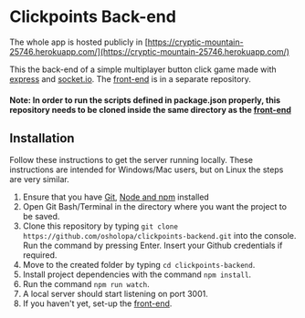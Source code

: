 # Clickpoints Back-end

The whole app is hosted publicly in [https://cryptic-mountain-25746.herokuapp.com/](https://cryptic-mountain-25746.herokuapp.com/)

This the back-end of a simple multiplayer button click game made with [express](https://expressjs.com/) and [socket.io](https://socket.io/).
The [front-end](https://github.com/osholopa/clickpoints-frontend) is in a separate repository.

#### Note: In order to run the scripts defined in package.json properly, this repository needs to be cloned inside the same directory as the [front-end](https://github.com/osholopa/clickpoints-frontend)

## Installation
Follow these instructions to get the server running locally. These instructions are intended for 
Windows/Mac users, but on Linux the steps are very similar.
1. Ensure that you have [Git](https://git-scm.com/downloads), [Node and npm](https://nodejs.org/en/download/) installed
2. Open Git Bash/Terminal in the directory where you want the project to be saved.
3. Clone this repository by typing `git clone https://github.com/osholopa/clickpoints-backend.git` into the console. Run the command by pressing Enter. Insert your Github credentials if required.
4. Move to the created folder by typing `cd clickpoints-backend`.
5. Install project dependencies with the command `npm install`.
6. Run the command `npm run watch`.
7. A local server should start listening on port 3001.
8. If you haven't yet, set-up the [front-end](https://github.com/osholopa/clickpoints-frontend).
